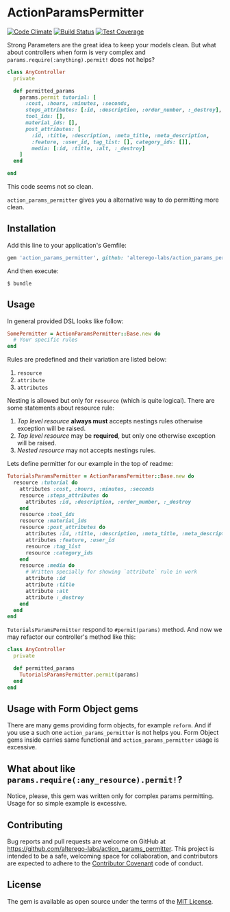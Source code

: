 # ActionParamsPermitter

[![Code Climate](https://codeclimate.com/github/alterego-labs/action_params_permitter/badges/gpa.svg)](https://codeclimate.com/github/alterego-labs/action_params_permitter)
[![Build Status](https://travis-ci.org/alterego-labs/action_params_permitter.svg)](https://travis-ci.org/alterego-labs/action_params_permitter)
[![Test Coverage](https://codeclimate.com/github/alterego-labs/action_params_permitter/badges/coverage.svg)](https://codeclimate.com/github/alterego-labs/action_params_permitter/coverage)

Strong Parameters are the great idea to keep your models clean. But what
about controllers when form is very complex and
`params.require(:anything).permit!` does not helps?

```ruby
class AnyController
  private

  def permitted_params
    params.permit tutorial: [
      :cost, :hours, :minutes, :seconds,
      steps_attributes: [:id, :description, :order_number, :_destroy],
      tool_ids: [],
      material_ids: [],
      post_attributes: [
        :id, :title, :description, :meta_title, :meta_description,
        :feature, :user_id, tag_list: [], category_ids: []],
        media: [:id, :title, :alt, :_destroy]
    ]
  end

end
```

This code seems not so clean.

`action_params_permitter` gives you a alternative way to do permitting
more clean.

## Installation

Add this line to your application's Gemfile:

```ruby
gem 'action_params_permitter', github: 'alterego-labs/action_params_permitter'
```

And then execute:

    $ bundle

## Usage

In general provided DSL looks like follow:

```ruby
SomePermitter = ActionParamsPermitter::Base.new do
  # Your specific rules
end
```

Rules are predefined and their variation are listed below:

1. `resource`
2. `attribute`
3. `attributes`

Nesting is allowed but only for `resource` (which is quite logical). There are some statements about resource rule:

1. _Top level resource_ __always must__ accepts nestings rules otherwise
   exception will be raised.
2. _Top level resource_ may be __required__, but only one otherwise
   exception will be raised.
3. _Nested resource_ may not accepts nestings rules.

Lets define permitter for our example in the top of readme:

```ruby
TutorialsParamsPermitter = ActionParamsPermitter::Base.new do
  resource :tutorial do
    attributes :cost, :hours, :minutes, :seconds
    resource :steps_attributes do
      attributes :id, :description, :order_number, :_destroy
    end
    resource :tool_ids
    resource :material_ids
    resource :post_attributes do
      attributes :id, :title, :description, :meta_title, :meta_description
      attributes :feature, :user_id
      resource :tag_list
      resource :category_ids
    end
    resource :media do
      # Written specially for showing `attribute` rule in work
      attribute :id
      attribute :title
      attribute :alt
      attribute :_destroy
    end
  end
end
```

`TutorialsParamsPermitter` respond to `#permit(params)` method. And now
we may refactor our controller's method like this:

```ruby
class AnyController
  private

  def permitted_params
    TutorialsParamsPermitter.permit(params)
  end
end
```

## Usage with Form Object gems

There are many gems providing form objects, for example `reform`. And if you use a such one `action_params_permitter` is not helps you. Form Object gems inside carries same functional and `action_params_permitter` usage is excessive.

## What about like `params.require(:any_resource).permit!`?

Notice, please, this gem was written only for complex params permitting.
Usage for so simple example is excessive.

## Contributing

Bug reports and pull requests are welcome on GitHub at https://github.com/alterego-labs/action_params_permitter. This project is intended to be a safe, welcoming space for collaboration, and contributors are expected to adhere to the [Contributor Covenant](contributor-covenant.org) code of conduct.

## License

The gem is available as open source under the terms of the [MIT License](http://opensource.org/licenses/MIT).

